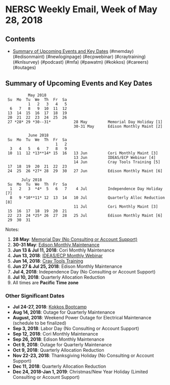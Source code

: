 # NERSC Weekly Email, Week of May 28, 2018 #

## Contents ## 

- [Summary of Upcoming Events and Key Dates](#dates)
(#memday)
(#edisonmaint)
(#newloginpage)
(#ecpwebinar)
(#craytraining)
(#knlsurvey)
(#podcast)
(#mfa)
(#pawatm)
(#kokkos)
(#careers)
(#outages)

## Summary of Upcoming Events and Key Dates <a name="dates"/> ##

              May 2018
     Su  Mo  Tu  We  Th  Fr  Sa
              1   2   3   4   5
      6   7   8   9  10  11  12    
     13  14  15  16  17  18  19   
     20  21  22  23  24  25  26   
     27 *28* 29 *30--31*          28 May         Memorial Day Holiday [1]
                                  30-31 May      Edison Monthly Maint [2]

              June 2018
     Su  Mo  Tu  We  Th  Fr  Sa
                          1   2
      3   4   5   6   7   8   9
     10  11  12 *13**14* 15  16   13 Jun         Cori Monthly Maint [3]
                                  13 Jun         IDEAS/ECP Webinar [4]
                                  14 Jun         Cray Tools Training [5]
     17  18  19  20  21  22  23
     24  25  26 *27* 28  29  30   27 Jun         Edison Monthly Maint [6]

           July 2018     
     Su  Mo  Tu  We  Th  Fr  Sa
      1   2   3  *4*  5   6   7    4 Jul         Independence Day Holiday [7]
      8   9 *10**11* 12  13  14   10 Jul         Quarterly Alloc Reduction [8]
                                  11 Jul         Cori Monthly Maint [3]
     15  16  17  18  19  20  21 
     22  23  24 *25* 26  27  28   25 Jul         Edison Monthly Maint [6]
     29  30  31 

Notes:

1. **28 May**: [Memorial Day (No Consulting or Account Support)](#memday)
2. **30-31 May**: [Edison Monthly Maintenance](#edisonmaint)
3. **Jun 13 & Jul 11, 2018**: Cori Monthly Maintenance
4. **Jun 13, 2018**: [IDEAS/ECP Monthly Webinar](#ecpwebinar)
4. **Jun 14, 2018**: [Cray Tools Training](#craytraining)
5. **Jun 27 & Jul 25, 2018**: Edison Monthly Maintenance
6. **Jul  4, 2018**: Independence Day (No Consulting or Account Support)
7. **Jul 10, 2018**: Quarterly Allocation Reduction
8. All times are **Pacific Time zone**


### Other Significant Dates ###
- **Jul 24-27, 2018**: [Kokkos Bootcamp](#kokkos)
- **Aug 14, 2018**: Outage for Quarterly Maintenance
- **August, 2018**: Weekend Power Outage for Electrical Maintenance (schedule to be finalized)
- **Sep  3, 2018**: Labor Day (No Consulting or Account Support)
- **Sep 12, 2018**: Cori Monthly Maintenance
- **Sep 26, 2018**: Edison Monthly Maintenance
- **Oct  9, 2018**: Outage for Quarterly Maintenance
- **Oct  9, 2018**: Quarterly Allocation Reduction
- **Nov 22-23, 2018**: Thanksgiving Holiday (No Consulting or Account Support)
- **Dec 11, 2018**: Quarterly Allocation Reduction
- **Dec 24, 2018-Jan 1, 2019**: Christmas/New Year Holiday (Limited Consulting or Account Support)



